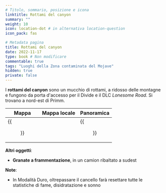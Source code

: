 ```yaml
---
# Titolo, sommario, posizione e icona
linktitle: Rottami del canyon
summary: ""
weight: 10
icon: location-dot # in alternativa location-question
icon_pack: fas

# Metadata pagina
title: Rottami del canyon
date: 2022-11-17
type: book # Non modificare
commentable: true
tags: "Luoghi della Zona contaminata del Mojave"
hidden: true
private: false
---
```


<div class="fnv">

I **rottami del canyon** sono un mucchio di rottami, a ridosso delle montagne e fungono da porta d'accesso per il Divide e il DLC *Lonesome Road*. Si trovano a nord-est di Primm.

| Mappa | Mappa locale | Panoramica |
| ----- | ------------ | ---------- |
|   {{<figure src="fnv/Canyon_Wreckage_loc.webp">}}    |              |   {{<figure src="fnv/FNVLR_Canyon_wreckage.webp">}}         | 

**Altri oggetti**:
- **Granate a frammentazione**, in un camion ribaltato a sudest

**Note**:
- In Modalità Duro, oltrepassare il cancello farà resettare tutte le statistiche di fame, disidratazione e sonno

</div>


